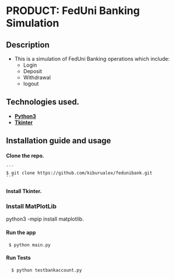 # PRODUCT: FedUni Banking Simulation

## Description
* This is a simulation of FedUni Banking operations which include:
  * Login
  * Deposit
  * Withdrawal
  * logout

## Technologies used.
* **[Python3](https://www.python.org/downloads/)**
* **[Tkinter](https://docs.python.org/3/library/tkinter.html)**

## Installation guide and usage

 #### **Clone the repo.**
    ```
    $ git clone https://github.com/kiburualex/fedunibank.git
    ```

 #### **Install Tkinter.**

 ### **Install MatPlotLib**
 python3 -mpip install matplotlib.

 #### **Run the app**
   ```
    $ python main.py
   ```
 #### **Run Tests**
  ```
    $ python testbankaccount.py
  ```


